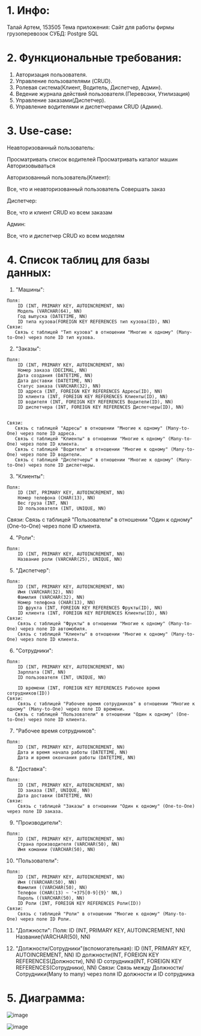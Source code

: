 # 1. Инфо:
Талай Артем, 153505
Тема приложения: Сайт для работы фирмы грузоперевозок
СУБД: Postgre SQL

# 2. Функциональные требования:
  1. Авторизация пользователя.
  2. Управление пользователями (CRUD).
  3. Ролевая система(Клиент, Водитель, Диспетчер, Админ).
  4. Ведение журнала действий пользователя.(Перевозки, Утилизация)
  5. Управление заказами(Диспетчер).
  6. Управление водителями и диспетчерами CRUD (Админ).

# 3. Use-case:
Неавторизованный пользователь:

  Просматривать список водителей
  Просматривать каталог машин
  Авторизовываться 
  
Авторизованный пользователь(Клиент):
  
  Все, что и неавторизованный пользователь
  Совершать заказ
  
Диспетчер:
  
  Все, что и клиент
  CRUD ко всем заказам
  
Админ:

  Все, что и диспетчер
  CRUD ко всем моделям
     
# 4. Список таблиц для базы данных:
  1. "Машины":

    Поля:
        ID (INT, PRIMARY KEY, AUTOINCREMENT, NN)
        Модель (VARCHAR(64), NN)
        Год выпуска (DATETIME, NN)
        ID типа кузова(FOREIGN KEY REFERENCES тип кузова(ID), NN)
    Связи:  
       Связь с таблицей "Тип кузова" в отношении "Многие к одному" (Many-to-One) через поле ID тип кузова.

  2. "Заказы":

    Поля:
        ID (INT, PRIMARY KEY, AUTOINCREMENT, NN)
        Номер заказа (DECIMAL, NN)
        Дата создания (DATETIME, NN)
        Дата доставки (DATETIME, NN)
        Статус заказа (VARCHAR(32), NN)
        ID адреса (INT, FOREIGN KEY REFERENCES Адресы(ID), NN)
        ID клиента (INT, FOREIGN KEY REFERENCES Клиенты(ID), NN)
        ID водителя (INT, FOREIGN KEY REFERENCES Водители(ID), NN)
        ID диспетчера (INT, FOREIGN KEY REFERENCES Диспетчеры(ID), NN)

        
    Связи:
       Связь с таблицей "Адресы" в отношении "Многие к одному" (Many-to-One) через поле ID адреса.
       Связь с таблицей "Клиенты" в отношении "Многие к одному" (Many-to-One) через поле ID клиента.
       Связь с таблицей "Водители" в отношении "Многие к одному" (Many-to-One) через поле ID водители.
       Связь с таблицей "Диспетчеры" в отношении "Многие к одному" (Many-to-One) через поле ID диспетчеры.


  3. "Клиенты":

    Поля:
        ID (INT, PRIMARY KEY, AUTOINCREMENT, NN)
        Номер телефона (CHAR(13), NN) 
        Вес груза (INT, NN)
        ID пользователя (INT, UNIQUE, NN)
   Связи:
       Связь с таблицей "Пользователи" в отношении "Один к одному" (One-to-One) через поле ID клиента.

  4. "Роли":

    Поля:
        ID (INT, PRIMARY KEY, AUTOINCREMENT, NN)
        Название роли (VARCHAR(25), UNIQUE, NN)

  5. "Диспетчер":

    Поля:
        ID (INT, PRIMARY KEY, AUTOINCREMENT, NN)
        Имя (VARCHAR(32), NN)
        Фамилия (VARCHAR(32), NN)
        Номер телефона (CHAR(13), NN) 
        ID фрукта (INT, FOREIGN KEY REFERENCES Фрукты(ID), NN)
        ID клиента (INT, FOREIGN KEY REFERENCES Клиенты(ID), NN)
    Связи:
        Связь с таблицей "Фрукты" в отношении "Многие к одному" (Many-to-One) через поле ID автомобиля.
        Связь с таблицей "Клиенты" в отношении "Многие к одному" (Many-to-One) через поле ID клиента.

  6. "Сотрудники":

    Поля:
        ID (INT, PRIMARY KEY, AUTOINCREMENT, NN)
        Зарплата (INT, NN)
        ID пользователя (INT, UNIQUE, NN)
        
        ID времени (INT, FOREIGN KEY REFERENCES Рабочее время сотрудников(ID))
    Связи:
        Связь с таблицей "Рабочее время сотрудников" в отношении "Многие к одному" (Many-to-One) через поле ID времени.
       Связь с таблицей "Пользователи" в отношении "Один к одному" (One-to-One) через поле ID клиента.
       
  7. "Рабочее время сотрудников":
    
    Поля:
        ID (INT, PRIMARY KEY, AUTOINCREMENT, NN)
        Дата и время начала работы (DATETIME, NN)
        Дата и время окончания работы (DATETIME, NN)
        
  8. "Доставка":
      
    Поля:
        ID (INT, PRIMARY KEY, AUTOINCREMENT, NN)
        ID заказа (INT, UNIQUE, NN)
        Дата доставки (DATETIME, NN)
    Связи:
        Связь с таблицей "Заказы" в отношении "Один к одному" (One-to-One) через поле ID заказа.
      
  9. "Производители":

    Поля:
        ID (INT, PRIMARY KEY, AUTOINCREMENT, NN)
        Страна производителя (VARCHAR(50), NN)
        Имя комании (VARCHAR(50), NN)
        
 10. "Пользователи":

    Поля:
        ID (INT, PRIMARY KEY, AUTOINCREMENT, NN)
        Имя ((VARCHAR(50), NN)
        Фамилия ((VARCHAR(50), NN)
        Телефон (CHAR(13) ~ '+375[0-9]{9}' NN,)
        Пароль ((VARCHAR(50), NN)
        ID Роли (INT, FOREIGN KEY REFERENCES Роли(ID))
    Связи:
        Связь с таблицей "Роли" в отношении "Многие к одному" (Many-to-One) через поле ID Роли.

  11. "Должности":
    Поля:
        ID (INT, PRIMARY KEY, AUTOINCREMENT, NN)
        Название(VARCHAR(50), NN)
      
  12. "Должности/Сотрудники"(вспомогательная):
        ID (INT, PRIMARY KEY, AUTOINCREMENT, NN)
        ID должности(INT, FOREIGN KEY REFERENCES(Должности), NN)
        ID сотрудника(INT, FOREIGN KEY REFERENCES(Сотрудники), NN)
    Связи:
        Связь между Должности/Сотрудники(Many to many) через поля  ID должности и ID сотрудника
      
        


    
# 5. Диаграмма: 

![image](https://github.com/ArseniiShmatov09/Python_Labs_Shmatov_Arsenii_153505/assets/94675119/b0c63305-9511-420c-a901-82a86d353d7b)

![image](https://github.com/ArseniiShmatov09/Python_Labs_Shmatov_Arsenii_153505/assets/94675119/88c304f9-bd17-4379-ad9f-3933c589598f)


